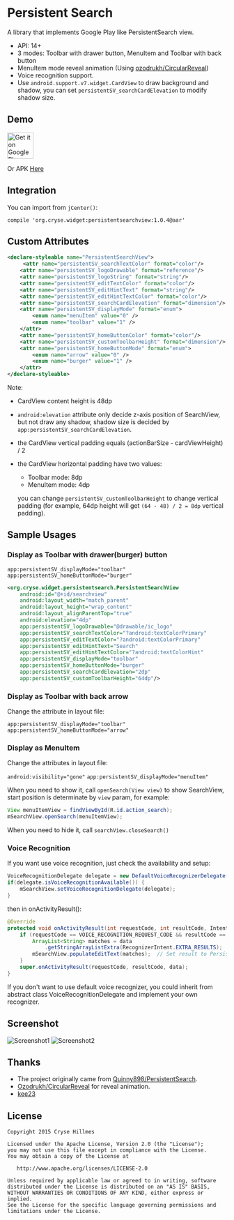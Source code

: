 # Persistent Search
A library that implements Google Play like PersistentSearch view.

- API: 14+
- 3 modes: Toolbar with drawer button, MenuItem and Toolbar with back button
- MenuItem mode reveal animation (Using [ozodrukh/CircularReveal](https://github.com/ozodrukh/CircularReveal))
- Voice recognition support.
- Use `android.support.v7.widget.CardView` to draw background and shadow, you can set `persistentSV_searchCardElevation` to modify shadow size.

## Demo

<a href="https://play.google.com/store/apps/details?id=org.cryse.widget.persistentsearch.sample">
  <img alt="Get it on Google Play"
       src="https://play.google.com/intl/en_us/badges/images/generic/en-play-badge.png" height="60" />
</a>

Or APK [Here](https://raw.githubusercontent.com/crysehillmes/PersistentSearchView/master/sample-apk/sample.apk)

## Integration

You can import from `jCenter()`:

`compile 'org.cryse.widget:persistentsearchview:1.0.4@aar'`

## Custom Attributes

```xml
<declare-styleable name="PersistentSearchView">
	 <attr name="persistentSV_searchTextColor" format="color"/>
	<attr name="persistentSV_logoDrawable" format="reference"/>
	<attr name="persistentSV_logoString" format="string"/>
	<attr name="persistentSV_editTextColor" format="color"/>
	<attr name="persistentSV_editHintText" format="string"/>
	<attr name="persistentSV_editHintTextColor" format="color"/>
	<attr name="persistentSV_searchCardElevation" format="dimension"/>
	<attr name="persistentSV_displayMode" format="enum">
		<enum name="menuItem" value="0" />
		<enum name="toolbar" value="1" />
	</attr>
	<attr name="persistentSV_homeButtonColor" format="color"/>
	<attr name="persistentSV_customToolbarHeight" format="dimension"/>
	<attr name="persistentSV_homeButtonMode" format="enum">
		<enum name="arrow" value="0" />
		<enum name="burger" value="1" />
	</attr>
</declare-styleable>
```

Note:

- CardView content height is 48dp
- `android:elevation` attribute only decide z-axis position of SearchView, but not draw any shadow, shadow size is decided by `app:persistentSV_searchCardElevation`.
- the CardView vertical padding equals (actionBarSize - cardViewHeight) / 2
- the CardView horizontal padding have two values:
	- Toolbar mode: 8dp
	- MenuItem mode: 4dp
	
	you can change `persistentSV_customToolbarHeight` to change vertical padding (for example, 64dp height will get `(64 - 48) / 2 = 8dp` vertical padding).
	
## Sample Usages
### Display as Toolbar with drawer(burger) button

`app:persistentSV_displayMode="toolbar"`
`app:persistentSV_homeButtonMode="burger"`

```xml
<org.cryse.widget.persistentsearch.PersistentSearchView
	android:id="@+id/searchview"
	android:layout_width="match_parent"
	android:layout_height="wrap_content"
	android:layout_alignParentTop="true"
	android:elevation="4dp"
	app:persistentSV_logoDrawable="@drawable/ic_logo"
	app:persistentSV_searchTextColor="?android:textColorPrimary"
	app:persistentSV_editTextColor="?android:textColorPrimary"
	app:persistentSV_editHintText="Search"
	app:persistentSV_editHintTextColor="?android:textColorHint"
	app:persistentSV_displayMode="toolbar"
	app:persistentSV_homeButtonMode="burger"
	app:persistentSV_searchCardElevation="2dp"
	app:persistentSV_customToolbarHeight="64dp"/>
```

### Display as Toolbar with back arrow

Change the attribute in layout file:

`app:persistentSV_displayMode="toolbar"`
`app:persistentSV_homeButtonMode="arrow"`

### Display as MenuItem

Change the attributes in layout file:

`android:visibility="gone"`
`app:persistentSV_displayMode="menuItem"`

When you need to show it, call `openSearch(View view)` to show SearchView, start position is determinate by `view` param, for example:
```java
View menuItemView = findViewById(R.id.action_search);
mSearchView.openSearch(menuItemView);
```
When you need to hide it, call `searchView.closeSearch()`

### Voice Recognition

If you want use voice recognition, just check the availability and setup:
```java 
VoiceRecognitionDelegate delegate = new DefaultVoiceRecognizerDelegate(this, VOICE_RECOGNITION_REQUEST_CODE);
if(delegate.isVoiceRecognitionAvailable()) {
	mSearchView.setVoiceRecognitionDelegate(delegate);
}
```
then in onActivityResult():
```java
@Override
protected void onActivityResult(int requestCode, int resultCode, Intent data) {
	if (requestCode == VOICE_RECOGNITION_REQUEST_CODE && resultCode == RESULT_OK) {
		ArrayList<String> matches = data
			.getStringArrayListExtra(RecognizerIntent.EXTRA_RESULTS);
		mSearchView.populateEditText(matches);  // Set result to PersistentSearchView
	}
	super.onActivityResult(requestCode, resultCode, data);
}
```

If you don't want to use default voice recognizer, you could inherit from abstract class VoiceRecognitionDelegate and implement your own recognizer.

## Screenshot

![Screenshot1](https://raw.githubusercontent.com/crysehillmes/PersistentSearchView/master/screenshots/screenshot1.png)
![Screenshot2](https://raw.githubusercontent.com/crysehillmes/PersistentSearchView/master/screenshots/screenshot2.png)

## Thanks

- The project originally came from [Quinny898/PersistentSearch](https://github.com/Quinny898/PersistentSearch).
- [Ozodrukh/CircularReveal](https://github.com/ozodrukh/CircularReveal) for reveal animation.
- [kee23](https://github.com/kee23)

## License

    Copyright 2015 Cryse Hillmes

    Licensed under the Apache License, Version 2.0 (the "License");
    you may not use this file except in compliance with the License.
    You may obtain a copy of the License at

       http://www.apache.org/licenses/LICENSE-2.0

    Unless required by applicable law or agreed to in writing, software
    distributed under the License is distributed on an "AS IS" BASIS,
    WITHOUT WARRANTIES OR CONDITIONS OF ANY KIND, either express or implied.
    See the License for the specific language governing permissions and
    limitations under the License.